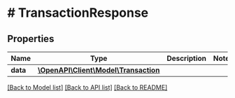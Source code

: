 # # TransactionResponse

## Properties

Name | Type | Description | Notes
------------ | ------------- | ------------- | -------------
**data** | [**\OpenAPI\Client\Model\Transaction**](Transaction.md) |  |

[[Back to Model list]](../../README.md#models) [[Back to API list]](../../README.md#endpoints) [[Back to README]](../../README.md)
